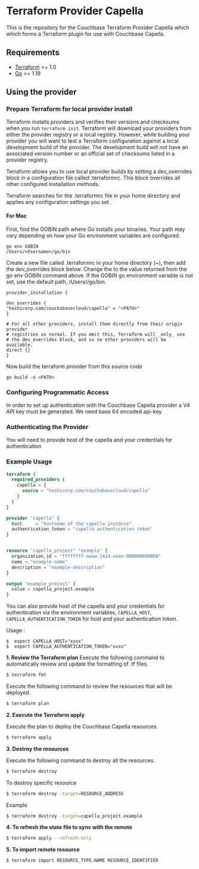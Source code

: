 # Terraform Provider Capella 

This is the repository for the Couchbase Terraform Provider Capella which which forms a Terraform plugin for use with Couchbase Capella.

## Requirements

- [Terraform](https://www.terraform.io/downloads.html) >= 1.0
- [Go](https://golang.org/doc/install) >= 1.19

## Using the provider

### Prepare Terraform for local provider install
Terraform installs providers and verifies their versions and checksums when you run `terraform init`. Terraform will download your 
providers from either the provider registry or a local registry. However, while building your provider you will want to 
test a Terraform configuration against a local development build of the provider. The development build will not have an associated 
version number or an official set of checksums listed in a provider registry.

Terraform allows you to use local provider builds by setting a dev_overrides block in a configuration file called .terraformrc. 
This block overrides all other configured installation methods.

Terraform searches for the .terraformrc file in your home directory and applies any configuration settings you set. 

#### For Mac


First, find the GOBIN path where Go installs your binaries. Your path may vary depending on how your Go environment variables are configured.

```shell
go env GOBIN
/Users/<Username>/go/bin
```

Create a new file called .terraformrc in your home directory (~), then add the dev_overrides block below. 
Change the <PATH> to the value returned from the go env GOBIN command above. 
If the GOBIN go environment variable is not set, use the default path, /Users/<Username>/go/bin.

```shell
provider_installation {

dev_overrides {
"hashicorp.com/couchabasecloud/capella" = "<PATH>"
}

# For all other providers, install them directly from their origin provider
# registries as normal. If you omit this, Terraform will _only_ use
# the dev_overrides block, and so no other providers will be available.
direct {}
}
```

Now build the terraform provider from this source code

`go build -o <PATH>`


### Configuring Programmatic Access

In order to set up authentication with the Couchbase Capella provider a V4 API key must be generated. We need base 64 encoded api-key

### Authenticating the Provider
You will need to provide host of the capella and your credentials for authentication

### Example Usage

```terraform
terraform {
  required_providers {
    capella = {
      source = "hashicorp.com/couchabasecloud/capella"
    }
  }
}

provider "capella" {
  host     = "hostname of the capella instance"
  authentication_token = "capella authentication token"
}


resource "capella_project" "example" {
  organization_id = "ffffffff-aaaa-1414-eeee-000000000000"
  name = "example-name"
  description = "example-description"
}

output "example_project" {
  value = capella_project.example
}
```


You can also provide host of the capella and your credentials for authentication via the environment variables,
`CAPELLA_HOST`, `CAPELLA_AUTHENTICATION_TOKEN` for host and your authentication token.

Usage :

```shell
$  export CAPELLA_HOST="xxxx"
$  export CAPELLA_AUTHENTICATION_TOKEN="xxxx"
```

**1\. Review the Terraform plan**
Execute the following command to automatically review and update the formatting of .tf files.
```bash
$ terraform fmt
```

Execute the following command to review the resources that will be deployed.

```bash
$ terraform plan
```

**2\. Execute the Terraform apply**

Execute the plan to deploy the Couchbase Capella resources.

```bash
$ terraform apply
```

**3\. Destroy the resources**

Execute the following command to destroy all the resources.

```bash
$ terraform destroy
```

To destroy specific resource

```bash
$ terraform destroy -target=RESOURCE_ADDRESS
```
Example

```bash
$ terraform destroy -target=capella_project.example
```

**4\. To refresh the state file to sync with the remote**

```bash
$ terraform apply --refresh-only
```

**5\. To import remote resource**

```bash
$ terraform import RESOURCE_TYPE.NAME RESOURCE_IDENTIFIER
```
